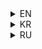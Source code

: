 <details>
<summary>EN</summary>

### Straightforward string functions

- **strLen(const char *str)**  
  Returns the length of the input string.

- **strCmp(const char *str, const char *str2)**  
  Compares two strings and returns 0 if they are equal, 1 if they are not.

- **strChr_s(const char *str, char chr)**  
  Returns a pointer to the first occurrence of the character chr in the string str. If not found, returns a pointer to the null terminator '\0'.

- **strChr(const char *str, char chr)**  
  Searches for the first occurrence of the character chr in the string str. Returns a pointer to the character, or nullptr if not found.

- **strStr(const char *str, const char *str2)**  
  Searches for the substring str2 in the string str. Returns a pointer to the first occurrence of str2 or nullptr if not found.

- **strCat(const char *str, const char *str2)**  
  Concatenates two strings and returns a new string containing the result.

- **strCpy(char *buffer, const char *srcStr)**  
  Copies the string srcStr into the provided buffer and returns the buffer. (Warning! after dynamic buffer usage, please don't forget to free this buffer)

</details>

<details>
<summary>KR</summary>

### 문자열 함수

- **strLen(const char *str)**  
  입력된 문자열의 길이를 반환합니다.

- **strCmp(const char *str, const char *str2)**  
  두 문자열을 비교하고 같으면 0을, 다르면 1을 반환합니다.

- **strChr_s(const char *str, char chr)**  
  문자열 str에서 문자 chr가 처음 나오는 위치를 반환합니다. 찾지 못하면 널 문자 '\0'의 포인터를 반환합니다.

- **strChr(const char *str, char chr)**  
  문자열 str에서 문자 chr가 처음 나오는 위치를 찾고, 찾으면 해당 문자의 포인터를 반환합니다. 그렇지 않을 경우엔 nullptr를 반환합니다.

- **strStr(const char *str, const char *str2)**  
  문자열 str에서 부분 문자열 str2를 찾습니다. 찾으면 str2의 첫 번째 위치를 반환하고, 그렇지 않을 경우엔 nullptr을 반환합니다.

- **strCat(const char *str, const char *str2)**  
  두 문자열을 연결한 후에 결과를 반환합니다.

- **strCpy(char *buffer, const char *srcStr)**  
  srcStr을 buffer에 복사하고 buffer를 반환합니다. (주의사항! 동적 buffer를 사용한 후에 buffer를 삭제되면 좋겠습니다)

</details>

<details>
<summary>RU</summary>

### Простые строковые функции

- **strLen(const char *str)**  
  Возвращает длину строки.

- **strCmp(const char *str, const char *str2)**  
  Сравнивает две строки и возвращает 0, если они равны, и 1, если они разные.

- **strChr_s(const char *str, char chr)**  
  Возвращает указатель на первое вхождение символа chr в строку str. Если не найдено, возвращает указатель на нулевой символ '\0'.

- **strChr(const char *str, char chr)**  
  Ищет первое вхождение символа chr в строке str. Возвращает указатель на символ или nullptr, если не найдено.

- **strStr(const char *str, const char *str2)**  
  Ищет подстроку str2 в строке str. Возвращает указатель на первое вхождение str2, или nullptr, если не найдено.

- **strCat(const char *str, const char *str2)**  
  Конкатенирует две строки и возвращает новую строку, содержащую результат.

- **strCpy(char *buffer, const char *srcStr)**  
  Копирует строку srcStr в предоставленный buffer и возвращает buffer. (Внимание! после использования динамического buffer желательно освободить память)

</details>
